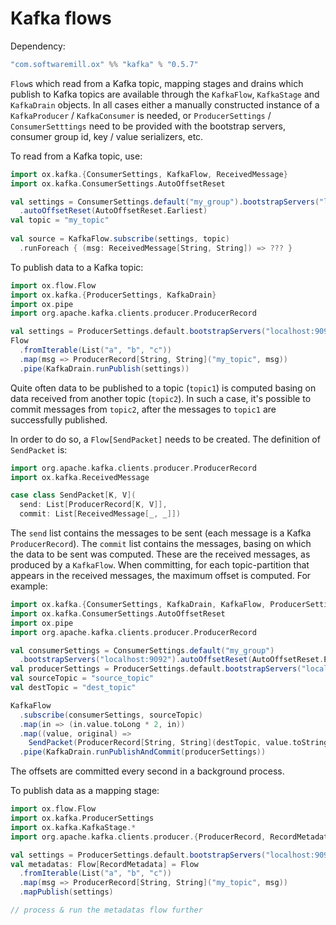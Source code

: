 # Kafka flows

Dependency:

```scala
"com.softwaremill.ox" %% "kafka" % "0.5.7"
```

`Flow`s which read from a Kafka topic, mapping stages and drains which publish to Kafka topics are available through
the `KafkaFlow`, `KafkaStage` and `KafkaDrain` objects. In all cases either a manually constructed instance of a
`KafkaProducer` / `KafkaConsumer` is needed, or `ProducerSettings` / `ConsumerSetttings` need to be provided with the
bootstrap servers, consumer group id, key / value serializers, etc.

To read from a Kafka topic, use:

```scala
import ox.kafka.{ConsumerSettings, KafkaFlow, ReceivedMessage}
import ox.kafka.ConsumerSettings.AutoOffsetReset

val settings = ConsumerSettings.default("my_group").bootstrapServers("localhost:9092")
  .autoOffsetReset(AutoOffsetReset.Earliest)
val topic = "my_topic"
  
val source = KafkaFlow.subscribe(settings, topic)
  .runForeach { (msg: ReceivedMessage[String, String]) => ??? }
```

To publish data to a Kafka topic:

```scala
import ox.flow.Flow
import ox.kafka.{ProducerSettings, KafkaDrain}
import ox.pipe
import org.apache.kafka.clients.producer.ProducerRecord

val settings = ProducerSettings.default.bootstrapServers("localhost:9092")
Flow
  .fromIterable(List("a", "b", "c"))
  .map(msg => ProducerRecord[String, String]("my_topic", msg))
  .pipe(KafkaDrain.runPublish(settings))
```

Quite often data to be published to a topic (`topic1`) is computed basing on data received from another topic 
(`topic2`). In such a case, it's possible to commit messages from `topic2`, after the messages to `topic1` are 
successfully published. 

In order to do so, a `Flow[SendPacket]` needs to be created. The definition of `SendPacket` is:

```scala
import org.apache.kafka.clients.producer.ProducerRecord
import ox.kafka.ReceivedMessage

case class SendPacket[K, V](
  send: List[ProducerRecord[K, V]], 
  commit: List[ReceivedMessage[_, _]])
```

The `send` list contains the messages to be sent (each message is a Kafka `ProducerRecord`). The `commit` list contains
the messages, basing on which the data to be sent was computed. These are the received messages, as produced by a 
`KafkaFlow`. When committing, for each topic-partition that appears in the received messages, the maximum offset is
computed. For example:

```scala
import ox.kafka.{ConsumerSettings, KafkaDrain, KafkaFlow, ProducerSettings, SendPacket}
import ox.kafka.ConsumerSettings.AutoOffsetReset
import ox.pipe
import org.apache.kafka.clients.producer.ProducerRecord

val consumerSettings = ConsumerSettings.default("my_group")
  .bootstrapServers("localhost:9092").autoOffsetReset(AutoOffsetReset.Earliest)
val producerSettings = ProducerSettings.default.bootstrapServers("localhost:9092")
val sourceTopic = "source_topic"
val destTopic = "dest_topic"

KafkaFlow
  .subscribe(consumerSettings, sourceTopic)
  .map(in => (in.value.toLong * 2, in))
  .map((value, original) => 
    SendPacket(ProducerRecord[String, String](destTopic, value.toString), original))
  .pipe(KafkaDrain.runPublishAndCommit(producerSettings))
```

The offsets are committed every second in a background process.

To publish data as a mapping stage:

```scala
import ox.flow.Flow
import ox.kafka.ProducerSettings
import ox.kafka.KafkaStage.*
import org.apache.kafka.clients.producer.{ProducerRecord, RecordMetadata}

val settings = ProducerSettings.default.bootstrapServers("localhost:9092")
val metadatas: Flow[RecordMetadata] = Flow
  .fromIterable(List("a", "b", "c"))
  .map(msg => ProducerRecord[String, String]("my_topic", msg))
  .mapPublish(settings)

// process & run the metadatas flow further
```
